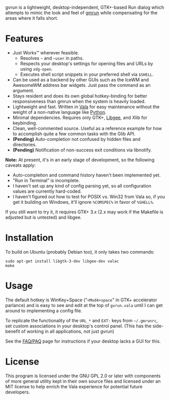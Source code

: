 gvrun is a lightweight, desktop-independent, GTK+-based Run dialog which attempts to mimic the look and feel of [gmrun](http://sourceforge.net/projects/gmrun/) while compensating for the areas where it falls short.

# Features

 * Just Works™ wherever feasible.
   * Resolves `~` and `~user` in paths.
   * Respects your desktop's settings for opening files and URLs by using `xdg-open`.
   * Executes shell script snippets in your preferred shell via `$SHELL`.
 * Can be used as a backend by other GUIs such as the IceWM and AwesomeWM address bar widgets. Just pass the command as an argument.
 * Stays resident and does its own global hotkey-binding for better responsiveness than gmrun when the system is heavily loaded.
 * Lightweight and fast. Written in [Vala](https://live.gnome.org/Vala) for easy maintenance without the weight of a non-native language like [Python](http://www.python.org/).
 * Minimal dependencies. Requires only GTK+, [Libgee](https://live.gnome.org/Libgee), and Xlib for keybinding.
 * Clean, well-commented source. Useful as a reference example for how to accomplish quite a few common tasks with the Glib API.
 * **(Pending)** Auto-completion not confused by hidden files and directories.
 * **(Pending)** Notification of non-success exit conditions via libnotify.

**Note:** At present, it's in an early stage of development, so the following caveats apply:

 * Auto-completion and command history haven't been implemented yet.
 * "Run in Terminal" is incomplete.
 * I haven't set up any kind of config parsing yet, so all configuration values are currently hard-coded.
 * I haven't figured out how to test for POSIX vs. Win32 from Vala so, if you get it building on Windows, it'll ignore `%COMSPEC%` in favor of `%SHELL%`.

If you still want to try it, it requires GTK+ 3.x (2.x may work if the Makefile is adjusted but is untested) and libgee.

# Installation

To build on Ubuntu (probably Debian too), it only takes two commands:

    sudo apt-get install libgtk-3-dev libgee-dev valac
    make

# Usage

The default hotkey is WinKey+Space ("`<Mod4>space`" in GTK+ accelerator parlance) and is easy to see and edit at the top of `gvrun.vala` until I can get around to implementing a config file.

To replicate the functionality of the `URL_*` and `EXT:` keys from `~/.gmrunrc`, set custom associations in your desktop's control panel. (This has the side-benefit of working in all applications, not just gvrun)

See the [FAQ/PAQ](https://github.com/ssokolow/gvrun/wiki/Potentially-Asked-Questions) page for instructions if your desktop lacks a GUI for this.

# License

This program is licensed under the GNU GPL 2.0 or later with components of more general utility kept in their own source files and licensed under an MIT license to help enrich the Vala experience for potential future developers.
